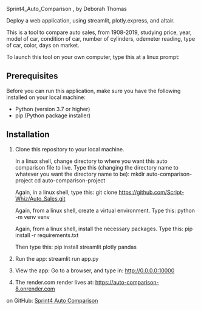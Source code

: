 Sprint4_Auto_Comparison , by Deborah Thomas

Deploy a web application, using streamlit, plotly.express, and altair.

This is a tool to compare auto sales, from 1908-2019, studying price, year, model of car, condition of car, number of cylinders, odemeter reading, type of car, color, days on market.

To launch this tool on your own computer, type this at a linux prompt:

## Prerequisites
Before you can run this application, make sure you have the following installed on your local machine:

- Python (version 3.7 or higher)
- pip (Python package installer)

## Installation
1. Clone this repository to your local machine.

   In a linux shell, change directory to where you want this auto comparison file to live.
   Type this (changing the directory name to whatever you want the directory name to be):
   mkdir auto-comparison-project
   cd auto-comparison-project

   Again, in a linux shell, type this:
   git clone https://github.com/Script-Whiz/Auto_Sales.git

   Again, from a linux shell, create a virtual environment. Type this:
   python -m venv venv

   Again, from a linux shell, install the necessary packages. Type this:
   pip install -r requirements.txt
  
   Then type this:
   pip install streamlit plotly pandas

2. Run the app:
   streamlit run app.py
   
   
3. View the app:
   Go to a browser, and type in:
   http://0.0.0.0:10000
 
4. The render.com render lives at:
   https://auto-comparison-8.onrender.com 

on GitHub:
[Sprint4 Auto Comparison](https://github.com/Script-Whiz/Sprint4_Auto_Comparison/blob/main/notebooks/Sprint4_Auto_Comparison_final.ipynb)

